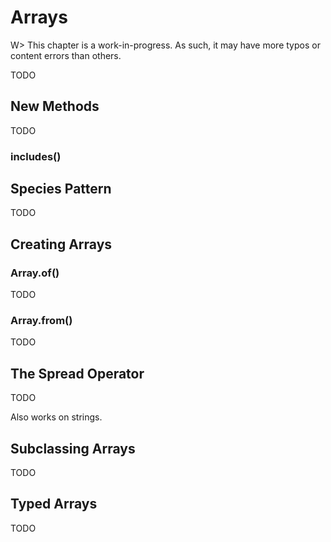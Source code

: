# Arrays

W> This chapter is a work-in-progress. As such, it may have more typos or content errors than others.



TODO

## New Methods

TODO

### includes()


## Species Pattern

TODO

## Creating Arrays

### Array.of()

TODO

### Array.from()

TODO

## The Spread Operator

TODO

Also works on strings.

## Subclassing Arrays

TODO

## Typed Arrays

TODO

